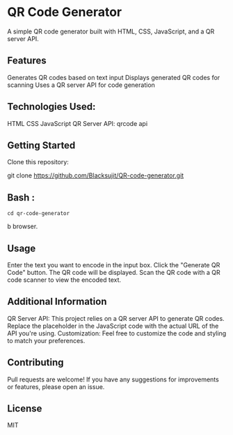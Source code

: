
# QR Code Generator

A simple QR code generator built with HTML, CSS, JavaScript, and a QR server API.

## Features

Generates QR codes based on text input
Displays generated QR codes for scanning
Uses a QR server API for code generation

## Technologies Used:

HTML
CSS
JavaScript
QR Server API:  qrcode api
## Getting Started

Clone this repository:

 git clone https://github.com/Blacksujit/QR-code-generator.git

## Bash :
```
cd qr-code-generator
```
b browser.

## Usage

Enter the text you want to encode in the input box.
Click the "Generate QR Code" button.
The QR code will be displayed.
Scan the QR code with a QR code scanner to view the encoded text.

## Additional Information

QR Server API: This project relies on a QR server API to generate QR codes. Replace the placeholder in the JavaScript code with the actual URL of the API you're using.
Customization: Feel free to customize the code and styling to match your preferences.

## Contributing

Pull requests are welcome! If you have any suggestions for improvements or features, please open an issue.

## License
 MIT
